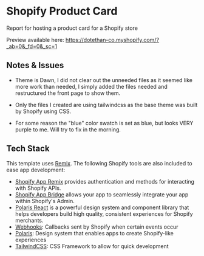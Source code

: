 # Shopify Product Card

Report for hosting a product card for a Shopify store

Preview available here: https://dotethan-co.myshopify.com/?_ab=0&_fd=0&_sc=1

## Notes & Issues

- Theme is Dawn, I did not clear out the unneeded files as it seemed like more work than needed, I simply added the files needed and restructured the front page to show them. 

- Only the files I created are using tailwindcss as the base theme was built by Shopify using CSS.

- For some reason the "blue" color swatch is set as blue, but looks VERY purple to me. Will try to fix in the morning. 

## Tech Stack

This template uses [Remix](https://remix.run). The following Shopify tools are also included to ease app development:

- [Shopify App Remix](https://shopify.dev/docs/api/shopify-app-remix) provides authentication and methods for interacting with Shopify APIs.
- [Shopify App Bridge](https://shopify.dev/docs/apps/tools/app-bridge) allows your app to seamlessly integrate your app within Shopify's Admin.
- [Polaris React](https://polaris.shopify.com/) is a powerful design system and component library that helps developers build high quality, consistent experiences for Shopify merchants.
- [Webhooks](https://github.com/Shopify/shopify-app-js/tree/main/packages/shopify-app-remix#authenticating-webhook-requests): Callbacks sent by Shopify when certain events occur
- [Polaris](https://polaris.shopify.com/): Design system that enables apps to create Shopify-like experiences
- [TailwindCSS](https://tailwindcss.com/): CSS Framework to allow for quick development
